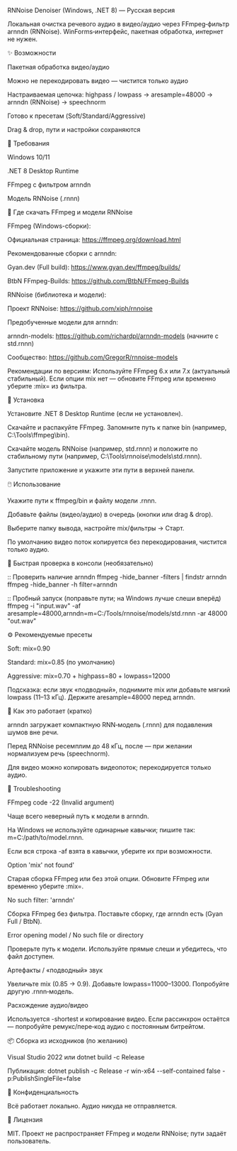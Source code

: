 RNNoise Denoiser (Windows, .NET 8) — Русская версия

Локальная очистка речевого аудио в видео/аудио через FFmpeg‑фильтр arnndn (RNNoise). WinForms‑интерфейс, пакетная обработка, интернет не нужен.


✨ Возможности

Пакетная обработка видео/аудио

Можно не перекодировать видео — чистится только аудио

Настраиваемая цепочка: highpass / lowpass → aresample=48000 → arnndn (RNNoise) → speechnorm

Готово к пресетам (Soft/Standard/Aggressive)

Drag & drop, пути и настройки сохраняются


🔧 Требования

Windows 10/11

.NET 8 Desktop Runtime

FFmpeg с фильтром arnndn

Модель RNNoise (.rnnn)


🔽 Где скачать FFmpeg и модели RNNoise

FFmpeg (Windows-сборки):

Официальная страница: https://ffmpeg.org/download.html

Рекомендованные сборки с arnndn:

Gyan.dev (Full build): https://www.gyan.dev/ffmpeg/builds/

BtbN FFmpeg-Builds: https://github.com/BtbN/FFmpeg-Builds

RNNoise (библиотека и модели):

Проект RNNoise: https://github.com/xiph/rnnoise

Предобученные модели для arnndn:

arnndn-models: https://github.com/richardpl/arnndn-models (начните с std.rnnn)

Сообщество: https://github.com/GregorR/rnnoise-models

Рекомендации по версиям: Используйте FFmpeg 6.x или 7.x (актуальный стабильный). Если опции mix нет — обновите FFmpeg или временно уберите :mix= из фильтра.


🚀 Установка

Установите .NET 8 Desktop Runtime (если не установлен).

Скачайте и распакуйте FFmpeg. Запомните путь к папке bin (например, C:\Tools\ffmpeg\bin).

Скачайте модель RNNoise (например, std.rnnn) и положите по стабильному пути (например, C:\Tools\rnnoise\models\std.rnnn).

Запустите приложение и укажите эти пути в верхней панели.


🖱️ Использование

Укажите пути к ffmpeg/bin и файлу модели .rnnn.

Добавьте файлы (видео/аудио) в очередь (кнопки или drag & drop).

Выберите папку вывода, настройте mix/фильтры → Старт.

По умолчанию видео поток копируется без перекодирования, чистится только аудио.


🔬 Быстрая проверка в консоли (необязательно)

:: Проверить наличие arnndn
ffmpeg -hide_banner -filters | findstr arnndn
ffmpeg -hide_banner -h filter=arnndn

:: Пробный запуск (поправьте пути; на Windows лучше слеши вперёд)
ffmpeg -i "input.wav" -af aresample=48000,arnndn=m=C:/Tools/rnnoise/models/std.rnnn -ar 48000 "out.wav"


⚙️ Рекомендуемые пресеты

Soft: mix=0.90

Standard: mix=0.85 (по умолчанию)

Aggressive: mix=0.70 + highpass=80 + lowpass=12000

Подсказка: если звук «подводный», поднимите mix или добавьте мягкий lowpass (11–13 кГц). Держите aresample=48000 перед arnndn.


🧩 Как это работает (кратко)

arnndn загружает компактную RNN‑модель (.rnnn) для подавления шумов вне речи.

Перед RNNoise ресемплим до 48 кГц, после — при желании нормализуем речь (speechnorm).

Для видео можно копировать видеопоток; перекодируется только аудио.


🧰 Troubleshooting

FFmpeg code -22 (Invalid argument)

Чаще всего неверный путь к модели в arnndn.

На Windows не используйте одинарные кавычки; пишите так: m=C:/path/to/model.rnnn.

Если вся строка -af взята в кавычки, уберите их при возможности.

Option 'mix' not found'

Старая сборка FFmpeg или без этой опции. Обновите FFmpeg или временно уберите :mix=.

No such filter: 'arnndn'

Сборка FFmpeg без фильтра. Поставьте сборку, где arnndn есть (Gyan Full / BtbN).

Error opening model / No such file or directory

Проверьте путь к модели. Используйте прямые слеши и убедитесь, что файл доступен.

Артефакты / «подводный» звук

Увеличьте mix (0.85 → 0.9). Добавьте lowpass=11000–13000. Попробуйте другую .rnnn‑модель.

Расхождение аудио/видео

Используется -shortest и копирование видео. Если рассинхрон остаётся — попробуйте ремукс/пере‑код аудио с постоянным битрейтом.


📦 Сборка из исходников (по желанию)

Visual Studio 2022 или dotnet build -c Release

Публикация: dotnet publish -c Release -r win-x64 --self-contained false -p:PublishSingleFile=false


🔐 Конфиденциальность

Всё работает локально. Аудио никуда не отправляется.


📜 Лицензия

MIT. Проект не распространяет FFmpeg и модели RNNoise; пути задаёт пользователь.
